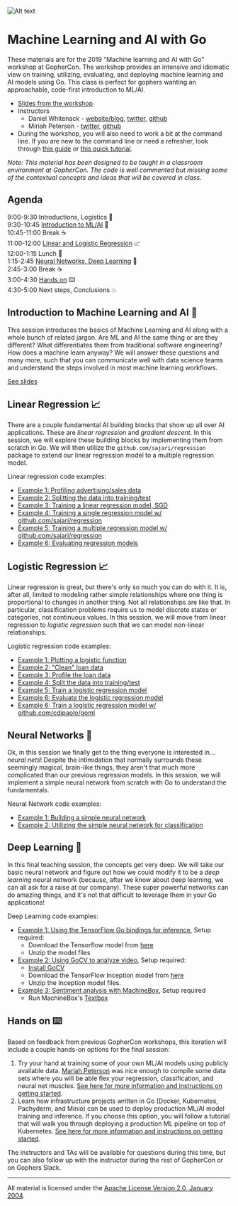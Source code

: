 ![Alt text](https://docs.google.com/drawings/d/e/2PACX-1vT37glyZXd8ViXedt0LCSpzsbWCUSSLhWuR3o5_74tL92fh7zeIo3hVtCzhnpw8IeWAM-KcI419cIkm/pub?w=745&h=310)

# Machine Learning and AI with Go

These materials are for the 2019 "Machine learning and AI with Go" workshop at GopherCon. The workshop provides an intensive and idiomatic view on training, utilizing, evaluating, and deploying machine learning and AI models using Go. This class is perfect for gophers wanting an approachable, code-first introduction to ML/AI.

- [Slides from the workshop](https://docs.google.com/presentation/d/1igJntH89r0qT3BhD-91AewOKz9CZ9FWfOmmicxino7k/edit?usp=sharing)
- Instructors 
  - Daniel Whitenack - [website/blog](http://www.datadan.io/), [twitter](https://twitter.com/dwhitena), [github](https://github.com/dwhitena)
  - Miriah Peterson - [twitter](https://twitter.com/captainnobody1), [github](https://github.com/Soypete)
- During the workshop, you will also need to work a bit at the command line. If you are new to the command line or need a refresher, look through [this guide](http://bit.ly/2SytJAR) or [this quick tutorial](https://lifehacker.com/5633909/who-needs-a-mouse-learn-to-use-the-command-line-for-almost-anything).

*Note: This material has been designed to be taught in a classroom environment at GopherCon. The code is well commented but missing some of the contextual concepts and ideas that will be covered in class.*

## Agenda

9:00-9:30 Introductions, Logistics 🎤   
9:30-10:45 [Introduction to ML/AI](#introduction-to-machine-learning-and-ai-) 🧠   
10:45-11:00 Break ☕   
11:00-12:00 [Linear and Logistic Regression](#linear-regression-) 📈   
12:00-1:15 Lunch 🍕   
1:15-2:45 [Neural Networks, Deep Learning](#neural-networks-) 🤖   
2:45-3:00 Break ☕   
3:00-4:30 [Hands on](#hands-on-%EF%B8%8F) ⌨️   
4:30-5:00 Next steps, Conclusions 💥   

## Introduction to Machine Learning and AI 🧠

This session introduces the basics of Machine Learning and AI along with a whole bunch of related jargon. Are ML and AI the same thing or are they different? What differentiates them from traditional software engineering? How does a machine learn anyway? We will answer these questions and many more, such that you can communicate well with data science teams and understand the steps involved in most machine learning workflows.

[See slides](https://docs.google.com/presentation/d/1igJntH89r0qT3BhD-91AewOKz9CZ9FWfOmmicxino7k/edit?usp=sharing)

## Linear Regression 📈

There are a couple fundamental AI building blocks that show up all over AI applications. These are _linear regression_ and _gradient descent_. In this session, we will explore these building blocks by implementing them from scratch in Go. We will then utilize the `github.com/sajari/regression` package to extend our linear regression model to a multiple regression model.

Linear regression code examples:

- [Example 1: Profiling advertising/sales data](linear_regression/example1/example1.go)
- [Example 2: Splitting the data into training/test](linear_regression/example2/example2.go)
- [Example 3: Training a linear regression model, SGD](linear_regression/example3/example3.go)
- [Example 4: Training a single regression model w/ github.com/sajari/regression](linear_regression/example4/example4.go)
- [Example 5: Training a multiple regression model w/ github.com/sajari/regression](linear_regression/example5/example5.go)
- [Example 6: Evaluating regression models](linear_regression/example6/example6.go)

## Logistic Regression 📈

Linear regression is great, but there's only so much you can do with it. It is, after all, limited to modeling rather simple relationships where one thing is proportional to changes in another thing. Not all relationships are like that. In particular, classification problems require us to model discrete states or categories, not continuous values. In this session, we will move from linear regression to _logistic regression_ such that we can model non-linear relationships.

Logistic regression code examples:

- [Example 1: Plotting a logistic function](logistic_regression/example1/example1.go)
- [Example 2: "Clean" loan data](logistic_regression/example2/example2.go)
- [Example 3: Profile the loan data](logistic_regression/example3/example3.go)
- [Example 4: Split the data into training/test](logistic_regression/example4/example4.go)
- [Example 5: Train a logistic regression model](logistic_regression/example5/example5.go)
- [Example 6: Evaluate the logistic regression model](logistic_regression/example6/example6.go)
- [Example 6: Train a logistic regression model w/ github.com/cdipaolo/goml](logistic_regression/example7/example7.go)

## Neural Networks 🤖

Ok, in this session we finally get to the thing everyone is interested in... _neural nets_! Despite the intimidation that normally surrounds these seemingly magical, brain-like things, they aren't that much more complicated than our previous regression models. In this session, we will implement a simple neural network from scratch with Go to understand the fundamentals.

Neural Network code examples:

- [Example 1: Building a simple neural network](neural_networks/example1/example1.go)
- [Example 2: Utilizing the simple neural network for classification](neural_networks/example2/example2.go)

## Deep Learning 🤖

In this final teaching session, the concepts get very deep. We will take our basic neural network and figure out how we could modify it to be a _deep learning_ neural network (because, after we know about deep learning, we can all ask for a raise at our company). These super powerful networks can do amazing things, and it's not that difficult to leverage them in your Go applications!

Deep Learning code examples:

- [Example 1: Using the TensorFlow Go bindings for inference](deep_learning/example1/example1.go), Setup required:
  - Download the Tensorflow model from [here](http://download.tensorflow.org/models/object_detection/ssd_mobilenet_v1_coco_2018_01_28.tar.gz)
  - Unzip the model files
- [Example 2: Using GoCV to analyze video](deep_learning/example2/example2.go), Setup required:
  - [Install GoCV](https://gocv.io/getting-started/)
  - Download the TensorFlow Inception model from [here](https://storage.googleapis.com/download.tensorflow.org/models/inception5h.zip)
  - Unzip the Inception model files.
- [Example 3: Sentiment analysis with MachineBox](deep_learning/example3/example3.go), Setup required
  - Run MachineBox's [Textbox](https://docs.veritone.com/#/developer/machine-box/boxes/textbox)

## Hands on ⌨️ 

Based on feedback from previous GopherCon workshops, this iteration will include a couple hands-on options for the final session:

1. Try your hand at training some of your own ML/AI models using publicly available data. [Mariah Peterson](https://github.com/Soypete) was nice enough to compile some data sets where you will be able flex your regression, classification, and neural net muscles. [See here for more information and instructions on getting started](projects.md).
2. Learn how infrastructure projects written in Go (Docker, Kubernetes, Pachyderm, and Minio) can be used to deploy production ML/AI model training and inference. If you choose this option, you will follow a tutorial that will walk you through deploying a production ML pipeline on top of Kubernetes. [See here for more information and instructions on getting started](https://github.com/dwhitena/pach-go-regression). 

The instructors and TAs will be available for questions during this time, but you can also follow up with the instructor during the rest of GopherCon or on Gophers Slack.



___
All material is licensed under the [Apache License Version 2.0, January 2004](http://www.apache.org/licenses/LICENSE-2.0).
